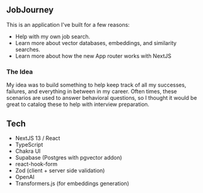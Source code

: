 ## JobJourney
This is an application I've built for a few reasons:
- Help with my own job search.
- Learn more about vector databases, embeddings, and similarity searches.
- Learn more about how the new App router works with NextJS

### The Idea
My idea was to build something to help keep track of all my successes, failures, and everything in between in my career. Often times, these scenarios are used to answer behavioral questions, so I thought it would be great to catalog these to help with interview preparation.

## Tech
- NextJS 13 / React
- TypeScript
- Chakra UI
- Supabase (Postgres with pgvector addon)
- react-hook-form
- Zod (client + server side validation)
- OpenAI
- Transformers.js (for embeddings generation)
